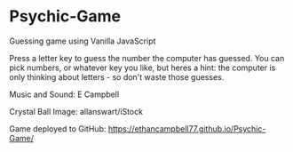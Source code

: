 # Psychic-Game

Guessing game using Vanilla JavaScript

Press a letter key to guess the number the computer has guessed. You can pick numbers, or whatever key you like, but heres a hint: the computer is only thinking about letters - so don't waste those guesses.

Music and Sound: E Campbell

Crystal Ball Image: allanswart/iStock

Game deployed to GitHub: https://ethancampbell77.github.io/Psychic-Game/
